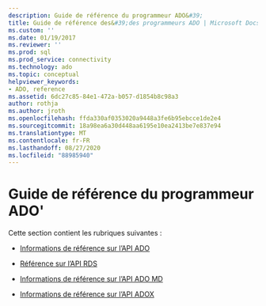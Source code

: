 ```yaml
---
description: Guide de référence du programmeur ADO&#39;
title: Guide de référence des&#39;des programmeurs ADO | Microsoft Docs
ms.custom: ''
ms.date: 01/19/2017
ms.reviewer: ''
ms.prod: sql
ms.prod_service: connectivity
ms.technology: ado
ms.topic: conceptual
helpviewer_keywords:
- ADO, reference
ms.assetid: 6dc27c85-84e1-472a-b057-d1854b8c98a3
author: rothja
ms.author: jroth
ms.openlocfilehash: ffda330af0353020a9448a3fe6b95ebcce1de2e4
ms.sourcegitcommit: 18a98ea6a30d448aa6195e10ea2413be7e837e94
ms.translationtype: MT
ms.contentlocale: fr-FR
ms.lasthandoff: 08/27/2020
ms.locfileid: "88985940"
---
```

# <a name="ado-programmer39s-reference"></a>Guide de référence du programmeur ADO&#39;
Cette section contient les rubriques suivantes :  
  
-   [Informations de référence sur l’API ADO](./ado-api/ado-api-reference.md)  
  
-   [Référence sur l’API RDS](./rds-api/rds-api-reference.md)  
  
-   [Informations de référence sur l’API ADO MD](./ado-md-api/ado-md-object-model.md?view=sql-server-ver15)  
  
-   [Informations de référence sur l’API ADOX](./adox-api/adox-object-model.md?view=sql-server-ver15)